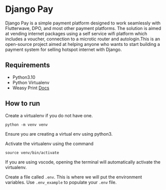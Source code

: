 # Django Pay

Django Pay is a simple payment platform designed to work seamlessly with Flutterwave, DPO, and most other payment platforms. The solution is aimed at vending internet packages using a self service wifi platform which includes a voucher, connection to a microtic router and autologin.This is an open-source project aimed at helping anyone who wants to start building a payment system for selling hotspot internet with Django.

## Requirements
- Python3.10
- Python Virtualenv
- Weasy Print [Docs](https://doc.courtbouillon.org/weasyprint/stable/first_steps.html)

## How to run
Create a virtualenv if you do not have one.
```
python -m venv venv
```
Ensure you are creating a virtual env using python3.

Activate the virtualenv using the command
```
source venv/bin/activate
```
If you are using vscode, opening the terminal will automatically activate the virtualenv.

Create a file called `.env`. This is where we will put the environment variables.
Use `.env_example` to populate your `.env` file.